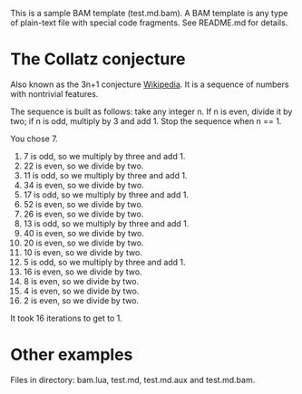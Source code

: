 
This is a sample BAM template (test.md.bam). A BAM template is any 
type of plain-text file with special code fragments. See README.md 
for details.


The Collatz conjecture
======================
Also known as the 3n+1 conjecture [Wikipedia][1]. It is a sequence of numbers
with nontrivial features. 

The sequence is built as follows: take any integer n. If n is even, divide it
by two; if n is odd, multiply by 3 and add 1. Stop the sequence when n == 1.


You chose 7.
1. 7 is odd, so we multiply by three and add 1.
2. 22 is even, so we divide by two.
3. 11 is odd, so we multiply by three and add 1.
4. 34 is even, so we divide by two.
5. 17 is odd, so we multiply by three and add 1.
6. 52 is even, so we divide by two.
7. 26 is even, so we divide by two.
8. 13 is odd, so we multiply by three and add 1.
9. 40 is even, so we divide by two.
10. 20 is even, so we divide by two.
11. 10 is even, so we divide by two.
12. 5 is odd, so we multiply by three and add 1.
13. 16 is even, so we divide by two.
14. 8 is even, so we divide by two.
15. 4 is even, so we divide by two.
16. 2 is even, so we divide by two.

It took 16 iterations to get to 1.

Other examples
==============
Files in directory: bam.lua, test.md, test.md.aux and test.md.bam.

[1]: http://en.wikipedia.org/wiki/Collatz_conjecture
